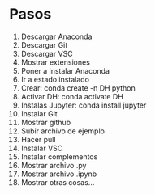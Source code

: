 # Pasos

1) Descargar Anaconda
2) Descargar Git
3) Descargar VSC
4) Mostrar extensiones
5) Poner a instalar Anaconda
6) Ir a estado instalado
7) Crear: conda create -n DH python
8) Activar DH: conda activate DH
9) Instalas Jupyter: conda install jupyter
10) Instalar Git
11) Mostrar github
12) Subir archivo de ejemplo
13) Hacer pull
14) Instalar VSC
15) Instalar complementos
16) Mostrar archivo .py
17) Mostrar archivo .ipynb
18) Mostrar otras cosas...